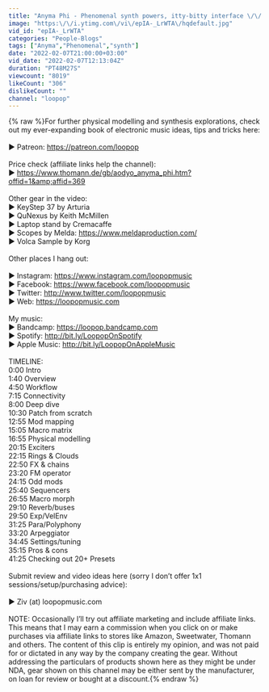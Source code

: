 ```yaml
---
title: "Anyma Phi - Phenomenal synth powers, itty-bitty interface \/\/ Physical modelling review and tutorial"
image: "https:\/\/i.ytimg.com\/vi\/epIA-_LrWTA\/hqdefault.jpg"
vid_id: "epIA-_LrWTA"
categories: "People-Blogs"
tags: ["Anyma","Phenomenal","synth"]
date: "2022-02-07T21:00:00+03:00"
vid_date: "2022-02-07T12:13:04Z"
duration: "PT48M27S"
viewcount: "8019"
likeCount: "306"
dislikeCount: ""
channel: "loopop"
---
```

{% raw %}For further physical modelling and synthesis explorations, check out my ever-expanding book of electronic music ideas, tips and tricks here: <br />    <br />► Patreon: <a rel="nofollow" target="blank" href="https://patreon.com/loopop">https://patreon.com/loopop</a> <br />  <br />Price check (affiliate links help the channel):<br />► <a rel="nofollow" target="blank" href="https://www.thomann.de/gb/aodyo_anyma_phi.htm?offid=1&amp;affid=369">https://www.thomann.de/gb/aodyo_anyma_phi.htm?offid=1&amp;affid=369</a><br /><br />Other gear in the video:<br />► KeyStep 37 by Arturia<br />► QuNexus by Keith McMillen<br />► Laptop stand by Cremacaffe<br />► Scopes by Melda: <a rel="nofollow" target="blank" href="https://www.meldaproduction.com/">https://www.meldaproduction.com/</a><br />► Volca Sample by Korg<br /><br />Other places I hang out:<br /><br />►  Instagram: <a rel="nofollow" target="blank" href="https://www.instagram.com/loopopmusic">https://www.instagram.com/loopopmusic</a><br />►  Facebook: <a rel="nofollow" target="blank" href="https://www.facebook.com/loopopmusic">https://www.facebook.com/loopopmusic</a><br />►  Twitter: <a rel="nofollow" target="blank" href="http://www.twitter.com/loopopmusic">http://www.twitter.com/loopopmusic</a><br />►  Web: <a rel="nofollow" target="blank" href="https://loopopmusic.com">https://loopopmusic.com</a><br /><br />My music:<br />►  Bandcamp: <a rel="nofollow" target="blank" href="https://loopop.bandcamp.com">https://loopop.bandcamp.com</a><br />►  Spotify: <a rel="nofollow" target="blank" href="http://bit.ly/LoopopOnSpotify">http://bit.ly/LoopopOnSpotify</a><br />►  Apple Music: <a rel="nofollow" target="blank" href="http://bit.ly/LoopopOnAppleMusic">http://bit.ly/LoopopOnAppleMusic</a><br /><br />TIMELINE:<br />0:00 Intro<br />1:40 Overview<br />4:50 Workflow<br />7:15 Connectivity<br />8:00 Deep dive<br />10:30 Patch from scratch<br />12:55 Mod mapping<br />15:05 Macro matrix<br />16:55 Physical modelling<br />20:15 Exciters<br />22:15 Rings &amp; Clouds<br />22:50 FX &amp; chains<br />23:20 FM operator<br />24:15 Odd mods<br />25:40 Sequencers<br />26:55 Macro morph<br />29:10 Reverb/buses<br />29:50 Exp/VelEnv<br />31:25 Para/Polyphony<br />33:20 Arpeggiator<br />34:45 Settings/tuning<br />35:15 Pros &amp; cons<br />41:25 Checking out 20+ Presets<br /> <br />Submit review and video ideas here (sorry I don’t offer 1x1 sessions/setup/purchasing advice):<br /> <br />►  Ziv (at) loopopmusic.com<br /> <br />NOTE: Occasionally I’ll try out affiliate marketing and include affiliate links. This means that I may earn a commission when you click on or make purchases via affiliate links to stores like Amazon, Sweetwater, Thomann and others. The content of this clip is entirely my opinion, and was not paid for or dictated in any way by the company creating the gear. Without addressing the particulars of products shown here as they might be under NDA, gear shown on this channel may be either sent by the manufacturer, on loan for review or bought at a discount.{% endraw %}
